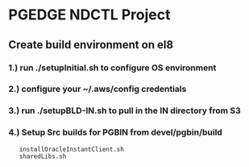 # PGEDGE NDCTL Project


## Create build environment on el8

### 1.) run ./setupInitial.sh to configure OS environment

### 2.) configure your ~/.aws/config credentials

### 3.) run ./setupBLD-IN.sh to pull in the IN directory from S3

### 4.) Setup Src builds for PGBIN from devel/pgbin/build

       installOracleInstantClient.sh
       sharedLibs.sh
